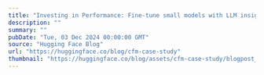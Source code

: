 ```yaml
---
title: "Investing in Performance: Fine-tune small models with LLM insights  - a CFM case study"
description: ""
summary: ""
pubDate: "Tue, 03 Dec 2024 00:00:00 GMT"
source: "Hugging Face Blog"
url: "https://huggingface.co/blog/cfm-case-study"
thumbnail: "https://huggingface.co/blog/assets/cfm-case-study/blogpost_cfm.png"
---
```


